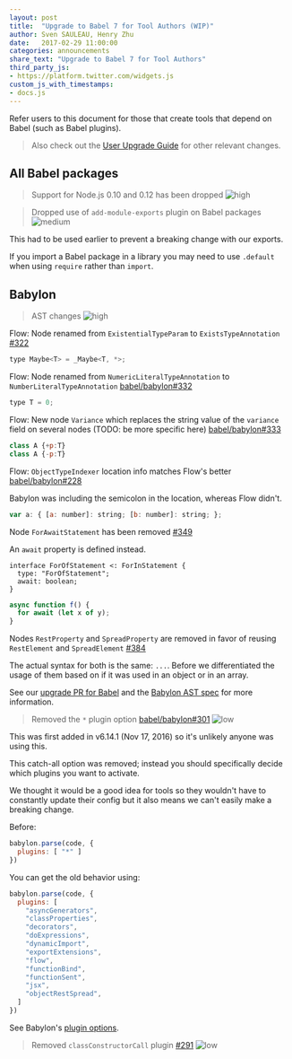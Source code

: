 ```yaml
---
layout: post
title:  "Upgrade to Babel 7 for Tool Authors (WIP)"
author: Sven SAULEAU, Henry Zhu
date:   2017-02-29 11:00:00
categories: announcements
share_text: "Upgrade to Babel 7 for Tool Authors"
third_party_js:
- https://platform.twitter.com/widgets.js
custom_js_with_timestamps:
- docs.js
---
```


Refer users to this document for those that create tools that depend on Babel (such as Babel plugins).

> Also check out the [User Upgrade Guide](/blog/2017/02/29/upgrade-to-babel-7) for other relevant changes.

## All Babel packages

> Support for Node.js 0.10 and 0.12 has been dropped ![high](https://img.shields.io/badge/level%20of%20awesomeness%3F-high-red.svg)
 
> Dropped use of `add-module-exports` plugin on Babel packages ![medium](https://img.shields.io/badge/risk%20of%20breakage%3F-medium-yellow.svg)

This had to be used earlier to prevent a breaking change with our exports.

If you import a Babel package in a library you may need to use `.default` when using `require` rather than `import`.

## Babylon

> AST changes ![high](https://img.shields.io/badge/risk%20of%20breakage%3F-high-red.svg)

Flow: Node renamed from `ExistentialTypeParam` to `ExistsTypeAnnotation` [#322](https://github.com/babel/babylon/pull/322)

```js
type Maybe<T> = _Maybe<T, *>;
```

Flow: Node renamed from `NumericLiteralTypeAnnotation` to `NumberLiteralTypeAnnotation` [babel/babylon#332](https://github.com/babel/babylon/pull/332)

```js
type T = 0;
```

Flow: New node `Variance` which replaces the string value of the `variance` field on several nodes (TODO: be more specific here) [babel/babylon#333](https://github.com/babel/babylon/pull/333)

```js
class A {+p:T}
class A {-p:T}
```

Flow: `ObjectTypeIndexer` location info matches Flow's better [babel/babylon#228](https://github.com/babel/babylon/pull/228)

Babylon was including the semicolon in the location, whereas Flow didn't.

```js
var a: { [a: number]: string; [b: number]: string; };
```

Node `ForAwaitStatement` has been removed [#349](https://github.com/babel/babylon/pull/349)

An `await` property is defined instead.

```text
interface ForOfStatement <: ForInStatement {
  type: "ForOfStatement";
  await: boolean;
}
```

```js
async function f() {
  for await (let x of y);
}
```

Nodes `RestProperty` and `SpreadProperty` are removed in favor of reusing `RestElement` and `SpreadElement` [#384](https://github.com/babel/babylon/pull/384)

The actual syntax for both is the same: `...`. Before we differentiated the usage of them based on if it was used in an object or in an array.

See our [upgrade PR for Babel](https://github.com/babel/babel/pull/5317) and the [Babylon AST spec](https://github.com/babel/babylon/blob/7.0/ast/spec.md) for more information.

> Removed the `*` plugin option [babel/babylon#301](https://github.com/babel/babylon/pull/301) ![low](https://img.shields.io/badge/risk%20of%20breakage%3F-low-yellowgreen.svg)

This was first added in v6.14.1 (Nov 17, 2016) so it's unlikely anyone was using this.

This catch-all option was removed; instead you should specifically decide which plugins you want to activate.

We thought it would be a good idea for tools so they wouldn't have to constantly update their config but it also means we can't easily make a breaking change.

Before:

```js
babylon.parse(code, {
  plugins: [ "*" ]
})
```

You can get the old behavior using:

```js
babylon.parse(code, {
  plugins: [
    "asyncGenerators",
    "classProperties",
    "decorators",
    "doExpressions",
    "dynamicImport",
    "exportExtensions",
    "flow",
    "functionBind",
    "functionSent",
    "jsx",
    "objectRestSpread",
  ]
})
```

See Babylon's [plugin options](https://babeljs.io/docs/core-packages/babylon/#api-plugins).

> Removed `classConstructorCall` plugin [#291](https://github.com/babel/babylon/pull/291) ![low](https://img.shields.io/badge/risk%20of%20breakage%3F-low-yellowgreen.svg)
